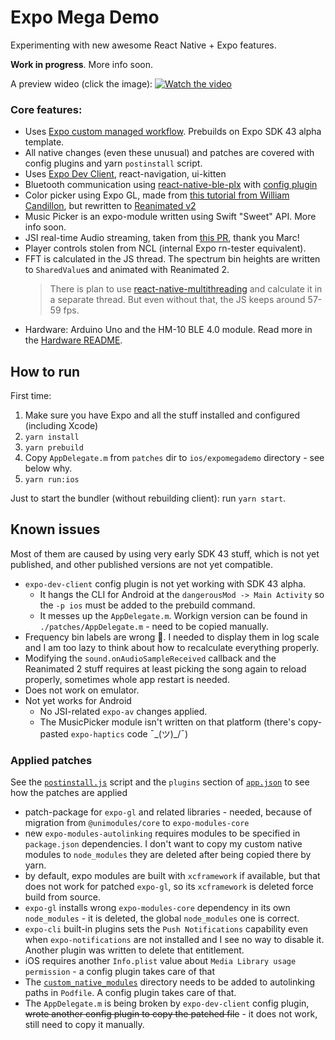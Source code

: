 # Expo Mega Demo

Experimenting with new awesome React Native + Expo features.

**Work in progress**. More info soon.

A preview wideo (click the image):
[![Watch the video](https://img.youtube.com/vi/GIyyjOoqZ5Y/maxresdefault.jpg)](https://youtu.be/GIyyjOoqZ5Y)

### Core features:

- Uses [Expo custom managed workflow](https://docs.expo.dev/workflow/customizing/). Prebuilds on Expo SDK 43 alpha template.
- All native changes (even these unusual) and patches are covered with config plugins and yarn `postinstall` script.
- Uses [Expo Dev Client](https://docs.expo.dev/clients/introduction/), react-navigation, ui-kitten
- Bluetooth communication using [react-native-ble-plx](https://github.com/dotintent/react-native-ble-plx) with [config plugin](https://github.com/expo/config-plugins/tree/master/packages/react-native-ble-plx)
- Color picker using Expo GL, made from [this tutorial from William Candillon](https://www.youtube.com/watch?v=bAZhVl9YvB4), but rewritten to [Reanimated v2](https://github.com/software-mansion/react-native-reanimated)
- Music Picker is an expo-module written using Swift "Sweet" API. More info soon.
- JSI real-time Audio streaming, taken from [this PR](https://github.com/expo/expo/pull/13516), thank you Marc!
- Player controls stolen from NCL (internal Expo rn-tester equivalent).
- FFT is calculated in the JS thread. The spectrum bin heights are written to `SharedValue`s and animated with Reanimated 2.
  > There is plan to use [react-native-multithreading](https://github.com/mrousavy/react-native-multithreading) and calculate it in a separate thread. But even without that, the JS keeps around 57-59 fps.
- Hardware: Arduino Uno and the HM-10 BLE 4.0 module. Read more in the [Hardware README](./hardware/README.md).

## How to run

First time:

1. Make sure you have Expo and all the stuff installed and configured (including Xcode)
1. `yarn install`
1. `yarn prebuild`
1. Copy `AppDelegate.m` from `patches` dir to `ios/expomegademo` directory - see below why.
1. `yarn run:ios`

Just to start the bundler (without rebuilding client): run `yarn start`.

## Known issues

Most of them are caused by using very early SDK 43 stuff, which is not yet published, and other published versions are not yet compatible.

- `expo-dev-client` config plugin is not yet working with SDK 43 alpha.
  - It hangs the CLI for Android at the `dangerousMod -> Main Activity` so the `-p ios` must be added to the prebuild command.
  - It messes up the `AppDelegate.m`. Workign version can be found in `./patches/AppDelegate.m` - need to be copied manually.
- Frequency bin labels are wrong 🤷. I needed to display them in log scale and I am too lazy to think about how to recalculate everything properly.
- Modifying the `sound.onAudioSampleReceived` callback and the Reanimated 2 stuff requires at least picking the song again to reload properly, sometimes whole app restart is needed.
- Does not work on emulator.
- Not yet works for Android
  - No JSI-related `expo-av` changes applied.
  - The MusicPicker module isn't written on that platform (there's copy-pasted `expo-haptics` code ¯\_(ツ)\_/¯)

### Applied patches

See the [`postinstall.js`](./postinstall.js) script and the `plugins` section of [`app.json`](./app.json) to see how the patches are applied

- patch-package for `expo-gl` and related libraries - needed, because of migration from `@unimodules/core` to `expo-modules-core`
- new `expo-modules-autolinking` requires modules to be specified in `package.json` dependencies. I don't want to copy my custom native modules to `node_modules` they are deleted after being copied there by yarn.
- by default, expo modules are built with `xcframework` if available, but that does not work for patched `expo-gl`, so its `xcframework` is deleted force build from source.
- `expo-gl` installs wrong `expo-modules-core` dependency in its own `node_modules` - it is deleted, the global `node_modules` one is correct.
- `expo-cli` built-in plugins sets the `Push Notifications` capability even when `expo-notifications` are not installed and I see no way to disable it. Another plugin was written to delete that entitlement.
- iOS requires another `Info.plist` value about `Media Library usage permission` - a config plugin takes care of that
- The [`custom_native_modules`](./custom_native_modules) directory needs to be added to autolinking paths in `Podfile`. A config plugin takes care of that.
- The `AppDelegate.m` is being broken by `expo-dev-client` config plugin, ~~wrote another config plugin to copy the patched file~~ - it does not work, still need to copy it manually.
